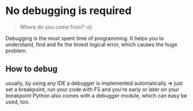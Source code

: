 #	No debugging is required

> Where do you come from? :o)

Debugging is the most spent time of programming. It helps you to understand, find and fix the tiniest logical error, which causes the huge problem.

##	How to debug

usually, by using any IDE a debugger is implemented automatically => just set a breakpoint, run your code with F5 and you're early or later on your breakpoint
Python also comes with a debugger module, which can easy be used, too.
